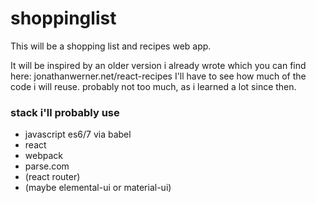 # shoppinglist

This will be a shopping list and recipes web app.

It will be inspired by an older version i already wrote which you can find here: jonathanwerner.net/react-recipes
I'll have to see how much of the code i will reuse. probably not too much, as i learned a lot since then.

### stack i'll probably use
- javascript es6/7 via babel
- react
- webpack
- parse.com
- (react router)
- (maybe elemental-ui or material-ui)

